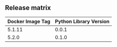 ## Release matrix

| Docker Image Tag | Python Library Version |
|-----------------|------------------------|
| 5.1.11 | 0.0.1 |
| 5.2.0 | 0.1.0 |
